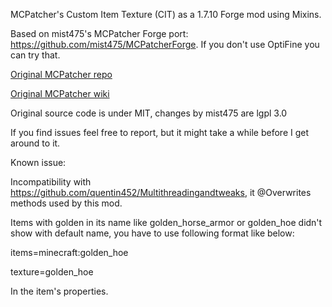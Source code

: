 MCPatcher's Custom Item Texture (CIT) as a 1.7.10 Forge mod using Mixins.

Based on mist475's MCPatcher Forge port: https://github.com/mist475/MCPatcherForge. If you don't use OptiFine you can try that.

[Original MCPatcher repo](https://bitbucket.org/prupe/mcpatcher/src/master/)

[Original MCPatcher wiki](https://bitbucket.org/prupe/mcpatcher/wiki/Home)

Original source code is under MIT, changes by mist475 are lgpl 3.0

If you find issues feel free to report, but it might take a while before I get around to it.

Known issue:

Incompatibility with https://github.com/quentin452/Multithreadingandtweaks, it @Overwrites methods used by this mod.

Items with golden in its name like golden_horse_armor or golden_hoe didn't show with default name, you have to use following format like below:

items=minecraft:golden_hoe

texture=golden_hoe

In the item's properties.

